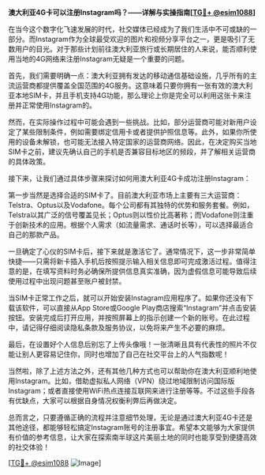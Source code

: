 **澳大利亚4G卡可以注册Instagram吗？——详解与实操指南[[TG💪+ @esim1088](https://t.me/s/esim1088)]**

在当今这个数字化飞速发展的时代，社交媒体已经成为了我们生活中不可或缺的一部分。而Instagram作为全球最受欢迎的图片和视频分享平台之一，更是吸引了无数用户的目光。对于那些计划前往澳大利亚旅行或长期居住的人来说，能否顺利使用当地的4G网络来注册Instagram无疑是一个重要的问题。

首先，我们需要明确一点：澳大利亚拥有发达的移动通信基础设施，几乎所有的主流运营商都提供覆盖全国范围的4G服务。这意味着只要你拥有一张有效的澳大利亚本地SIM卡，并且手机支持4G功能，那么理论上你是完全可以利用这张卡来注册并正常使用Instagram的。

然而，在实际操作过程中可能会遇到一些挑战。比如，部分运营商可能对新用户设定了某些限制条件，例如需要绑定信用卡或者提供护照信息等。此外，如果你所使用的设备未解锁，也可能无法接入特定国家的运营商网络。因此，在决定购买当地SIM卡之前，建议先确认自己的手机是否兼容目标地区的频段，并了解相关运营商的具体政策。

接下来，让我们通过具体步骤来探讨如何用澳大利亚4G卡成功注册Instagram：

第一步当然是选择合适的SIM卡了。目前澳大利亚市场上主要有三大运营商：Telstra、Optus以及Vodafone。每个公司都有其独特的优势和服务套餐。例如，Telstra以其广泛的信号覆盖见长；Optus则以性价比高著称；而Vodafone则注重于创新技术的应用。根据个人需求（如流量需求、通话时长等），可以选择最适合自己的那款产品。

一旦确定了心仪的SIM卡后，接下来就是激活它了。通常情况下，这一步非常简单快捷——只需将新卡插入手机后按照提示输入相关信息即可完成激活过程。值得注意的是，在填写资料时务必确保所提供信息真实准确，因为虚假信息可能导致后续使用过程中出现问题甚至账户被封禁。

当SIM卡正常工作之后，就可以开始安装Instagram应用程序了。如果你还没有下载该软件，可以直接从App Store或Google Play商店搜索“Instagram”并点击安装按钮。安装完成后打开应用，并按照屏幕上的指示创建一个新的账号。在此过程中，请记得仔细阅读隐私条款及服务协议，以免将来产生不必要的麻烦。

最后，在设置好个人信息后别忘了上传头像哦！一张清晰且具有代表性的照片不仅能让别人更容易记住你，同时也增加了自己在社交平台上的人气指数呢！

当然啦，除了上述方法之外，还有其他几种方式也可以帮助你在澳大利亚顺利地使用Instagram。比如，借助虚拟私人网络（VPN）绕过地域限制访问国际版Instagram；或者直接使用WiFi热点连接互联网来进行注册等等。不过这些手段各有优缺点，大家可以根据自身情况权衡利弊后再做决定。

总而言之，只要遵循正确的流程并注意细节处理，无论是通过澳大利亚4G卡还是其他途径，都能够轻松搞定Instagram账号的注册事宜。希望本文能够为大家提供有价值的参考信息，让大家在探索南半球这片美丽土地的同时也能享受到便捷高效的社交体验！

[[TG💪+ @esim1088](https://t.me/s/esim1088) ![Image](https://i.postimg.cc/4NQfJmqS/Snipaste-2025-05-13-00-14-12.png)]